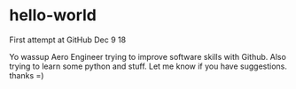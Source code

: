 # hello-world
First attempt at GitHub Dec 9 18

Yo wassup
Aero Engineer trying to improve software skills with Github. 
Also trying to learn some python and stuff.
Let me know if you have suggestions.
thanks =)
